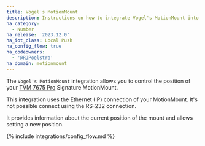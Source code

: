 ```yaml
---
title: Vogel's MotionMount
description: Instructions on how to integrate Vogel's MotionMount into Home Assistant.
ha_category:
  - Number
ha_release: '2023.12.0'
ha_iot_class: Local Push
ha_config_flow: true
ha_codeowners:
  - '@RJPoelstra'
ha_domain: motionmount
---
```


The `Vogel's MotionMount` integration allows you to control the position of your [TVM 7675 Pro](https://www.vogels.com/p/tvm-7675-pro-motorized-tv-wall-mount-black) Signature MotionMount.

This integration uses the Ethernet (IP) connection of your MotionMount. It's not possible connect using the RS-232 connection.

It provides information about the current position of the mount and allows setting a new position.

{% include integrations/config_flow.md %}
